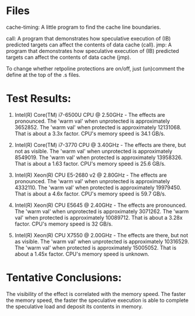 # Files
cache-timing: A little program to find the cache line boundaries.

call: A program that demonstrates how speculative execution of 
     (IB) predicted targets can affect the contents of data cache (call).
jmp: A program that demonstrates how speculative execution of 
     (IB) predicted targets can affect the contents of data cache (jmp).

To change whether retpoline protections are on/off, just (un)comment 
the define at the top of the .s files.

# Test Results:
1. Intel(R) Core(TM) i7-6500U CPU @ 2.50GHz - The effects are pronounced. The 'warm val' when unprotected is approximately 3652852. The 'warm val' when protected is approximately 12131068. That is about a 3.3x factor. CPU's memory speed is  34.1 GB/s.

1. Intel(R) Core(TM) i7-3770 CPU @ 3.40GHz - The effects are there, but not as visible. The 'warm val' when unprotected is approximately 8549019. The 'warm val' when protected is approximately 13958326. That is about a 1.63 factor.  CPU's memory speed is 25.6 GB/s.

1. Intel(R) Xeon(R) CPU E5-2680 v2 @ 2.80GHz - The effects are pronounced. The 'warm val' when unprotected is approximately 4332110. The 'warm val' when protected is approximately 19979450. That is about a 4.6x factor. CPU's memory speed is  59.7 GB/s. 

1. Intel(R) Xeon(R) CPU E5645  @ 2.40GHz - The effects are pronounced. The 'warm val' when unprotected is approximately 3071262. The 'warm val' when protected is approximately 10089712. That is about a 3.28x factor. CPU's memory speed is  32 GB/s. 

1. Intel(R) Xeon(R) CPU X7550  @ 2.00GHz - The effects are there, but not as visible. The 'warm val' when unprotected is approximately 10316529. The 'warm val' when protected is approximately 15005052. That is about a 1.45x factor.  CPU's memory speed is unknown.

# Tentative Conclusions:
The visibility of the effect is correlated with the memory speed. The faster the memory speed, the faster the speculative execution is able to complete the speculative load and deposit its contents in memory.
